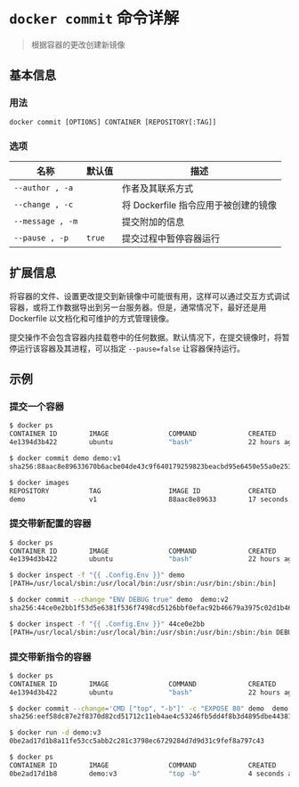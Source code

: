 # `docker commit` 命令详解

> 根据容器的更改创建新镜像

## 基本信息

### 用法

```
docker commit [OPTIONS] CONTAINER [REPOSITORY[:TAG]]
```

### 选项

| 名称 | 默认值 | 描述 |
| --------------- | ------- | --------------------------------------------------- |
| `--author , -a`  |        | 作者及其联系方式 |
| `--change , -c`  |        | 将 Dockerfile 指令应用于被创建的镜像 |
| `--message , -m` |        | 提交附加的信息 |
| `--pause , -p`   | `true` | 提交过程中暂停容器运行 |

## 扩展信息

将容器的文件、设置更改提交到新镜像中可能很有用，这样可以通过交互方式调试容器，或将工作数据导出到另一台服务器。但是，通常情况下，最好还是用 Dockerfile 以文档化和可维护的方式管理镜像。

提交操作不会包含容器内挂载卷中的任何数据。默认情况下，在提交镜像时，将暂停运行该容器及其进程，可以指定 `--pause=false` 让容器保持运行。

## 示例

### 提交一个容器

```bash
$ docker ps
CONTAINER ID        IMAGE               COMMAND             CREATED             STATUS              PORTS               NAMES
4e1394d3b422        ubuntu              "bash"              22 hours ago        Up 22 hours                             demo

$ docker commit demo demo:v1
sha256:88aac8e89633670b6acbe04de43c9f640179259823beacbd95e6450e55a0e253

$ docker images
REPOSITORY          TAG                 IMAGE ID            CREATED             SIZE
demo                v1                  88aac8e89633        17 seconds ago      64.2MB
```

### 提交带新配置的容器

```bash
$ docker ps
CONTAINER ID        IMAGE               COMMAND             CREATED             STATUS              PORTS               NAMES
4e1394d3b422        ubuntu              "bash"              22 hours ago        Up 22 hours                             demo

$ docker inspect -f "{{ .Config.Env }}" demo
[PATH=/usr/local/sbin:/usr/local/bin:/usr/sbin:/usr/bin:/sbin:/bin]

$ docker commit --change "ENV DEBUG true" demo  demo:v2
sha256:44ce0e2bb1f53d5e6381f536f7498cd5126bbf0efac92b46679a3975c02d1b46

$ docker inspect -f "{{ .Config.Env }}" 44ce0e2bb
[PATH=/usr/local/sbin:/usr/local/bin:/usr/sbin:/usr/bin:/sbin:/bin DEBUG=true]
```

### 提交带新指令的容器

```bash
$ docker ps
CONTAINER ID        IMAGE               COMMAND             CREATED             STATUS              PORTS               NAMES
4e1394d3b422        ubuntu              "bash"              22 hours ago        Up 22 hours                             demo

$ docker commit --change='CMD ["top", "-b"]' -c "EXPOSE 80" demo  demo:v3
sha256:eef58dc87e2f8370d82cd51712c11eb4ae4c53246fb5dd4f8b3d4895dbe44381

$ docker run -d demo:v3
0be2ad17d1b8a11fe53cc5abb2c281c3798ec6729284d7d9d31c9fef8a797c43

$ docker ps
CONTAINER ID        IMAGE               COMMAND             CREATED             STATUS              PORTS               NAMES
0be2ad17d1b8        demo:v3             "top -b"            4 seconds ago       Up 2 seconds        80/tcp              pedantic_agnesi
```
